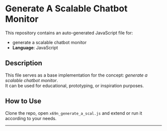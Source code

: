 # Generate A Scalable Chatbot Monitor

This repository contains an auto-generated JavaScript file for:

- generate a scalable chatbot monitor
- **Language**: JavaScript

## Description

This file serves as a base implementation for the concept: *generate a scalable chatbot monitor*.  
It can be used for educational, prototyping, or inspiration purposes.

## How to Use

Clone the repo, open `x69n_generate_a_scal.js` and extend or run it according to your needs.

---


